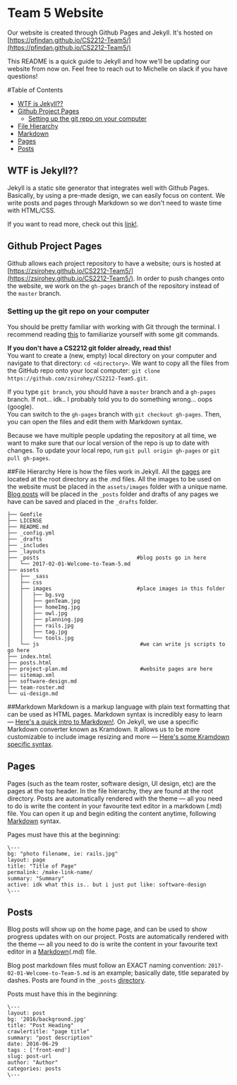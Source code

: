 # Team 5 Website
Our website is created through Github Pages and Jekyll. It's hosted on [https://pfindan.github.io/CS2212-Team5/](https://pfindan.github.io/CS2212-Team5/)

This README is a quick guide to Jekyll and how we'll be updating our website from now on. Feel free to reach out to Michelle on slack if you have questions!  

#Table of Contents
<!-- MarkdownTOC autolink="true" bracket="round" depth="0"-->

- [WTF is Jekyll??](#wtf-is-jekyll)
- [Github Project Pages](#github-project-pages)
	- [Setting up the git repo on your computer](#setting-up-the-git-repo-on-your-computer)
- [File Hierarchy](#file-hierarchy)
- [Markdown](#markdown)
- [Pages](#pages)
- [Posts](#posts)

<!-- /MarkdownTOC -->

## WTF is Jekyll??
Jekyll is a static site generator that integrates well with Github Pages. Basically, by using a pre-made design, we can easily focus on content. We write posts and pages through Markdown so we don't need to waste time with HTML/CSS.

If you want to read more, check out this [link!](https://github.com/jekyll/jekyll).

## Github Project Pages
Github allows each project repository to have a website; ours is hosted at [https://zsirohey.github.io/CS2212-Team5/](https://zsirohey.github.io/CS2212-Team5/). In order to push changes onto the website, we work on the `gh-pages` branch of the repository instead of the `master` branch.  

### Setting up the git repo on your computer
You should be pretty familiar with working with Git through the terminal. I recommend reading [this](https://confluence.atlassian.com/bitbucketserver/basic-git-commands-776639767.html) to familiarize yourself with some git commands.    

**If you don't have a CS2212 git folder already, read this!**   
You want to create a (new, empty) local directory on your computer and navigate to that directory: `cd <directory>`. We want to copy all the files from the GitHub repo onto your local computer: `git clone https://github.com/zsirohey/CS2212-Team5.git`.  

If you type `git branch`, you should have a `master` branch and a `gh-pages` branch. If not... idk.. I probably told you to do something wrong... oops (google).    
You can switch to the `gh-pages` branch with `git checkout gh-pages`. Then, you can open the files and edit them with Markdown syntax.  

Because we have multiple people updating the repository at all time, we want to make sure that our local version of the repo is up to date with changes. To update your local repo, run `git pull origin gh-pages` or `git pull gh-pages`.

##File Hierarchy
Here is how the files work in Jekyll. All the [pages](#pages) are located at the root directory as the .md files. All the images to be used on the website must be placed in the `assets/images` folder with a unique name. [Blog posts](#posts) will be placed in the `_posts` folder and drafts of any pages we have can be saved and placed in the `_drafts` folder.

```
├── Gemfile
├── LICENSE
├── README.md
├── _config.yml
├── _drafts
├── _includes
├── _layouts
├── _posts                               #blog posts go in here
│   └── 2017-02-01-Welcome-to-Team-5.md
├── assets
│   ├── _sass
│   ├── css
│   ├── images                           #place images in this folder
│   │   ├── bg.svg
│   │   ├── genTeam.jpg
│   │   ├── homeImg.jpg
│   │   ├── owl.jpg
│   │   ├── planning.jpg
│   │   ├── rails.jpg
│   │   ├── tag.jpg
│   │   └── tools.jpg
│   └── js                                #we can write js scripts to go here
├── index.html
├── posts.html
├── project-plan.md                       #website pages are here
├── sitemap.xml
├── software-design.md
├── team-roster.md
└── ui-design.md
```

##Markdown
Markdown is a markup language with plain text formatting that can be used as HTML pages. Markdown syntax is incredibly easy to learn — [Here's a quick intro to Markdown!](https://github.com/adam-p/markdown-here/wiki/Markdown-Cheatsheet). On Jekyll, we use a specific Markdown converter known as Kramdown. It allows us to be more customizable to include image resizing and more — [Here's some Kramdown specific syntax](https://kramdown.gettalong.org).

## Pages
Pages (such as the team roster, software design, UI design, etc) are the pages at the top header. In the file hierarchy, they are found at the root directory. Posts are automatically rendered with the theme — all you need to do is write the content in your favourite text editor in a markdown (.md) file. You can open it up and begin editing the content anytime, following [Markdown](#Markdown) syntax.  

Pages must have this at the beginning:

```
\---
bg: "photo filename, ie: rails.jpg"
layout: page
title: "Title of Page"
permalink: /make-link-name/
summary: "Summary"
active: idk what this is.. but i just put like: software-design
\---
```


## Posts
Blog posts will show up on the home page, and can be used to show progress updates with on our project. Posts are automatically rendered with the theme — all you need to do is write the content in your favourite text editor in a [Markdown](#Markdown)(.md) file.  

Blog post markdown files must follow an EXACT naming convention: `2017-02-01-Welcome-to-Team-5.md` is an example; basically date, title separated by dashes. Posts are found in the `_posts` [directory](#File-Hierarchy).  

Posts must have this in the beginning:

```
\---
layout: post
bg: '2016/background.jpg'
title: "Post Heading"
crawlertitle: "page title"
summary: "post description"
date: 2016-06-29
tags : ['front-end']
slug: post-url
author: "Author"
categories: posts
\---
```

